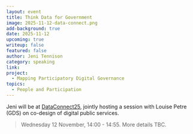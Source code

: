 ```yaml
---
layout: event
title: Think Data for Government
image: 2025-11-12-data-connect.png
add-background: true
date: 2025-11-12
upcoming: true
writeup: false
featured: false
author: Jeni Tennison
category: speaking
link: 
project: 
  - Mapping Participatory Digital Governance
topics:
  - People and Participation
---
```

Jeni will be at [DataConnect25](https://events.ringcentral.com/events/dataconnect25-aa64e6db-29ea-4c9a-8551-fe6aa0ae0284/registration), jointly hosting a session with Louise Petre (GDS) on co-design of digital public services.

> Wednesday 12 November, 14:00 - 14:55. More details TBC.